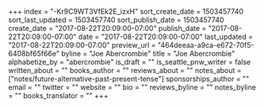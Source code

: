 +++
index = "-Kr9C9WT3VfEk2E_izxH"
sort_create_date = 1503457740
sort_last_updated = 1503457740
sort_publish_date = 1503457740
create_date = "2017-08-22T20:09:00-07:00"
publish_date = "2017-08-22T20:09:00-07:00"
date = "2017-08-22T20:09:00-07:00"
last_updated = "2017-08-22T20:09:00-07:00"
preview_url = "464deeaa-a9ca-e672-70f5-6408bf65f66e"
byline = "Joe Abercrombie"
title = "Joe Abercrombie"
alphabetize_by = "abercrombie"
is_draft = ""
is_seattle_pnw_writer = false
written_about = ""
books_author = ""
reviews_about = ""
notes_about = ["notes/future-alternative-past-present-tense"]
sponsorships_author = ""
email = ""
twitter = ""
website = ""
bio = ""
reviews_byline = ""
notes_byline = ""
books_translator = ""
+++
